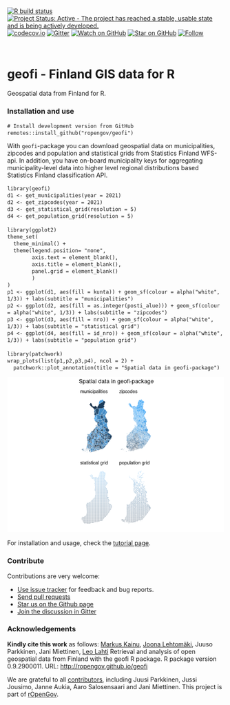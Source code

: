 <br> <!-- badges: start --> [![R build
status](https://github.com/rOpenGov/geofi//workflows/R-CMD-check/badge.svg)](https://github.com/rOpenGov/geofi//actions)
[![Project Status: Active - The project has reached a stable, usable
state and is being actively
developed.](http://www.repostatus.org/badges/latest/active.svg)](http://www.repostatus.org/#active)
[![codecov.io](https://codecov.io/github/rOpenGov/geofi/coverage.svg?branch=master)](https://codecov.io/github/rOpenGov/geofi?branch=master)
[![Gitter](https://badges.gitter.im/rOpenGov/geofi.svg)](https://gitter.im/rOpenGov/geofi?utm_source=badge&utm_medium=badge&utm_campaign=pr-badge)
[![Watch on
GitHub](https://img.shields.io/github/watchers/ropengov/eurostat.svg?style=social)](https://github.com/ropengov/eurostat/watchers)
[![Star on
GitHub](https://img.shields.io/github/stars/ropengov/eurostat.svg?style=social)](https://github.com/ropengov/eurostat/stargazers)
[![Follow](https://img.shields.io/twitter/follow/ropengov.svg?style=social)](https://twitter.com/intent/follow?screen_name=ropengov)

<!--[![CRAN published](http://www.r-pkg.org/badges/version/geofi)](http://www.r-pkg.org/pkg/geofi)-->
<!--[![Downloads](http://cranlogs.r-pkg.org/badges/grand-total/geofi)](https://cran.r-project.org/package=geofi)-->
<!--[![Downloads](http://cranlogs.r-pkg.org/badges/geofi)](https://cran.r-project.org/package=geofi)-->
<!-- badges: end -->

<br>

# geofi - Finland GIS data for R

<!-- README.md is generated from README.Rmd. Please edit that file -->

Geospatial data from Finland for R.

### Installation and use

    # Install development version from GitHub
    remotes::install_github("ropengov/geofi")

With `geofi`-package you can download geospatial data on municipalities,
zipcodes and population and statistical grids from Statistics Finland
WFS-api. In addition, you have on-board municipality keys for
aggregating municipality-level data into higher level regional
distributions based Statistics Finland classification API.

    library(geofi)
    d1 <- get_municipalities(year = 2021)
    d2 <- get_zipcodes(year = 2021)
    d3 <- get_statistical_grid(resolution = 5)
    d4 <- get_population_grid(resolution = 5)

    library(ggplot2)
    theme_set(
      theme_minimal() +
      theme(legend.position= "none",
            axis.text = element_blank(),
            axis.title = element_blank(),
            panel.grid = element_blank()
            )
    )
    p1 <- ggplot(d1, aes(fill = kunta)) + geom_sf(colour = alpha("white", 1/3)) + labs(subtitle = "municipalities")
    p2 <- ggplot(d2, aes(fill = as.integer(posti_alue))) + geom_sf(colour = alpha("white", 1/3)) + labs(subtitle = "zipcodes")
    p3 <- ggplot(d3, aes(fill = nro)) + geom_sf(colour = alpha("white", 1/3)) + labs(subtitle = "statistical grid")
    p4 <- ggplot(d4, aes(fill = id_nro)) + geom_sf(colour = alpha("white", 1/3)) + labs(subtitle = "population grid")

    library(patchwork)
    wrap_plots(list(p1,p2,p3,p4), ncol = 2) + 
      patchwork::plot_annotation(title = "Spatial data in geofi-package")

![](README-readme_map-1.png)

For installation and usage, check the [tutorial
page](https://ropengov.github.io/geofi/articles/geofi_datasets.html).

### Contribute

Contributions are very welcome:

-   [Use issue tracker](https://github.com/ropengov/geofi/issues) for
    feedback and bug reports.
-   [Send pull requests](https://github.com/ropengov/geofi/)
-   [Star us on the Github page](https://github.com/ropengov/geofi)
-   [Join the discussion in Gitter](https://gitter.im/rOpenGov/geofi)

### Acknowledgements

**Kindly cite this work** as follows: [Markus
Kainu](https://github.com/muuankarski), [Joona
Lehtomäki](https://github.com/jlehtoma), Juuso Parkkinen, Jani
Miettinen, [Leo Lahti](https://github.com/antagomir) Retrieval and
analysis of open geospatial data from Finland with the geofi R package.
R package version 0.9.2900011. URL: <http://ropengov.github.io/geofi>

We are grateful to all
[contributors](https://github.com/rOpenGov/geofi/graphs/contributors),
including Juusi Parkkinen, Jussi Jousimo, Janne Aukia, Aaro Salosensaari
and Jani Miettinen. This project is part of
[rOpenGov](http://ropengov.github.io).
